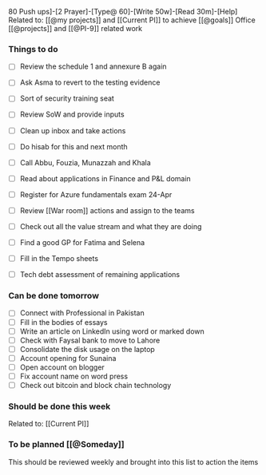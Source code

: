 80 Push ups]-[2 Prayer]-[Type@ 60]-[Write 50w]-[Read 30m]-[Help] 
Related to: [[@my projects]] and [[Current PI]] to achieve [[@goals]]
Office [[@projects]] and [[@PI-9]] related work

### Things to do 
- [ ] Review the schedule 1 and annexure B again
- [ ] Ask Asma to revert to the testing evidence
- [ ] Sort of security training seat
- [ ] Review SoW and provide inputs

- [ ] Clean up inbox and take actions 
- [ ] Do hisab for this and next month
- [ ] Call Abbu, Fouzia, Munazzah and Khala
- [ ] Read about applications in Finance and P&L domain
- [ ] Register for Azure fundamentals exam 24-Apr
- [ ] Review [[War room]] actions and assign to the teams
- [ ] Check out all the value stream and what they are doing
- [ ] Find a good GP for Fatima and Selena 
- [ ] Fill in the Tempo sheets
- [ ] Tech debt assessment of remaining applications
	
### Can be done tomorrow 
- [ ] Connect with Professional in Pakistan
- [ ] Fill in the bodies of essays 
- [ ] Write an article on LinkedIn using word or marked down
- [ ] Check with Faysal bank to move to Lahore
- [ ] Consolidate the disk usage on the laptop
- [ ] Account opening for Sunaina
- [ ] Open account on blogger
- [ ] Fix account name on word press
- [ ] Check out bitcoin and block chain technology

### Should be done this week
Related to: [[Current PI]]

### To be planned [[@Someday]]
This should be reviewed weekly and brought into this list to action the items
